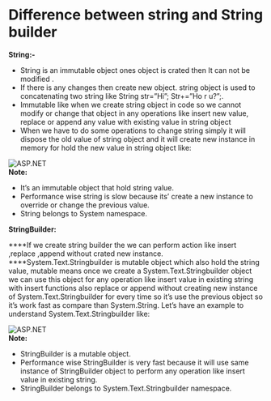 # Difference between string and String builder

**String:-** 

* String is an immutable object ones object is crated then It can not be modified .
* If there is any changes then create new object. string object is used to concatenating two string like String str=”Hi”; Str+=”Ho r u?”;.
* Immutable like when we create string object in code so we cannot modify or change that object in any operations like insert new value, replace or append any value with existing value in string object
* When we have to do some operations to change string simply it will dispose the old value of string object and it will create new instance in memory for hold the new value in string object like:

![ASP.NET](http://csharpcorner.mindcrackerinc.netdna-cdn.com/UploadFile/8ef97c/C-Sharp-net-interview-questions-and-answers/Images/image008.png)  
**Note:**

* It’s an immutable object that hold string value.
* Performance wise string is slow because its’ create a new instance to override or change the previous value.
* String belongs to System namespace.

**StringBuilder:** 

 ****If we create string builder the we can perform action like insert ,replace ,append without crated new instance.    
****System.Text.Stringbuilder is mutable object which also hold the string value, mutable means once we create a System.Text.Stringbuilder object we can use this object for any operation like insert value in existing string with insert functions also replace or append without creating new instance of System.Text.Stringbuilder for every time so it’s use the previous object so it’s work fast as compare than System.String. Let’s have an example to understand System.Text.Stringbuilder like:

![ASP.NET](http://csharpcorner.mindcrackerinc.netdna-cdn.com/UploadFile/8ef97c/C-Sharp-net-interview-questions-and-answers/Images/image009.png)  
**Note:**

* StringBuilder is a mutable object.
* Performance wise StringBuilder is very fast because it will use same instance of StringBuilder object to perform any operation like insert value in existing string.
* StringBuilder belongs to System.Text.Stringbuilder namespace.

